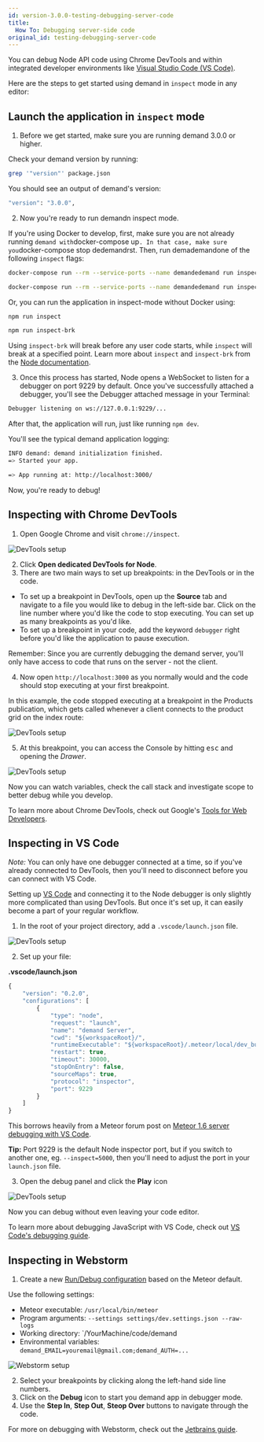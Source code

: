 ```yaml
---
id: version-3.0.0-testing-debugging-server-code
title:
  How To: Debugging server-side code
original_id: testing-debugging-server-code
---
```


You can debug Node API code using Chrome DevTools and within integrated developer environments like [Visual Studio Code (VS Code)](https://code.visualstudio.com/).

Here are the steps to get started using demand in `inspect` mode in any editor:

## Launch the application in `inspect` mode

1. Before we get started, make sure you are running demand 3.0.0 or higher.

Check your demand version by running:

```sh
grep '"version"' package.json
```

You should see an output of demand's version:

```sh
"version": "3.0.0",
```

2. Now you're ready to run demandn inspect mode.

If you're using Docker to develop, first, make sure you are not already running `demand with`docker-compose up`. In that case, make sure you`docker-compose stop dedemandrst. Then, run demademandone of the following `inspect` flags:

```sh
docker-compose run --rm --service-ports --name demandedemand run inspect-docker
```

```sh
docker-compose run --rm --service-ports --name demandedemand run inspect-brk-docker
```

Or, you can run the application in inspect-mode without Docker using:

```sh
npm run inspect
```

```sh
npm run inspect-brk
```

Using `inspect-brk` will break before any user code starts, while `inspect` will break at a specified point. Learn more about `inspect` and `inspect-brk` from the [Node documentation](https://nodejs.org/en/docs/guides/debugging-getting-started/#command-line-options).

3. Once this process has started, Node opens a WebSocket to listen for a debugger on port 9229 by default. Once you've successfully attached a debugger, you'll see the Debugger attached message in your Terminal:

```sh
Debugger listening on ws://127.0.0.1:9229/...
```

After that, the application will run, just like running `npm dev`.

You'll see the typical demand application logging:

```sh
INFO demand: demand initialization finished.
=> Started your app.

=> App running at: http://localhost:3000/
```

Now, you're ready to debug!

## Inspecting with Chrome DevTools

1. Open Google Chrome and visit `chrome://inspect`.

![DevTools setup](https://blog.demandcluster.com/content/images/2017/11/devtools-setup.png)

2. Click **Open dedicated DevTools for Node**.
3. There are two main ways to set up breakpoints: in the DevTools or in the code.

- To set up a breakpoint in DevTools, open up the **Source** tab and navigate to a file you would like to debug in the left-side bar. Click on the line number where you'd like the code to stop executing. You can set up as many breakpoints as you'd like.
- To set up a breakpoint in your code, add the keyword `debugger` right before you'd like the application to pause execution.

Remember: Since you are currently debugging the demand server, you'll only have access to code that runs on the server - not the client.

4. Now open `http://localhost:3000` as you normally would and the code should stop executing at your first breakpoint.

In this example, the code stopped executing at a breakpoint in the Products publication, which gets called whenever a client connects to the product grid on the index route:

![DevTools setup](https://blog.demandcluster.com/content/images/2017/11/devtools-variables.png)

5. At this breakpoint, you can access the Console by hitting <kbd>esc</kbd> and opening the _Drawer_.

![DevTools setup](/assets/devtools-setup.gif "Open the drawer in console")

Now you can watch variables, check the call stack and investigate scope to better debug while you develop.

To learn more about Chrome DevTools, check out Google's [Tools for Web Developers](https://developers.google.com/web/tools/chrome-devtools/javascript/).

## Inspecting in VS Code

_Note:_ You can only have one debugger connected at a time, so if you've already connected to DevTools, then you'll need to disconnect before you can connect with VS Code.

Setting up [VS Code](https://code.visualstudio.com/) and connecting it to the Node debugger is only slightly more complicated than using DevTools. But once it's set up, it can easily become a part of your regular workflow.

1. In the root of your project directory, add a `.vscode/launch.json` file.

![DevTools setup](https://blog.demandcluster.com/content/images/2017/11/vscode-launch.png)

2. Set up your file:

**.vscode/launch.json**

```js
{
    "version": "0.2.0",
    "configurations": [
        {
            "type": "node",
            "request": "launch",
            "name": "demand Server",
            "cwd": "${workspaceRoot}/",
            "runtimeExecutable": "${workspaceRoot}/.meteor/local/dev_bundle/bin/npm",
            "restart": true,
            "timeout": 30000,
            "stopOnEntry": false,
            "sourceMaps": true,
            "protocol": "inspector",
            "port": 9229
        }
    ]
}
```

This borrows heavily from a Meteor forum post on [Meteor 1.6 server debugging with VS Code](https://forums.meteor.com/t/meteor-1-6-server-debugging-with-vs-code/39821).

**Tip:** Port 9229 is the default Node inspector port, but if you switch to another one, eg. `--inspect=5000`, then you'll need to adjust the port in your `launch.json` file.

3. Open the debug panel and click the **Play** icon

![DevTools setup](https://blog.demandcluster.com/content/images/2017/11/vscode-devtools.png)

Now you can debug without even leaving your code editor.

To learn more about debugging JavaScript with VS Code, check out [VS Code's debugging guide](https://code.visualstudio.com/docs/nodejs/nodejs-debugging).

## Inspecting in Webstorm

1. Create a new [Run/Debug configuration](https://www.jetbrains.com/help/webstorm/run-debug-configuration-javascript-debug.html) based on the Meteor default.

Use the following settings:

- Meteor executable: `/usr/local/bin/meteor`
- Program arguments: `--settings settings/dev.settings.json --raw-logs`
- Working directory: `/YourMachine/code/demand
- Environmental variables: `demand_EMAIL=youremail@gmail.com;demand_AUTH=...`

![Webstorm setup](https://user-images.githubusercontent.com/72819/34857305-fb058c44-f784-11e7-9739-c34f09c11bd0.png)

2. Select your breakpoints by clicking along the left-hand side line numbers.
3. Click on the **Debug** icon to start you demand app in debugger mode.
4. Use the **Step In**, **Step Out**, **Steop Over** buttons to navigate through the code.

For more on debugging with Webstorm, check out the [Jetbrains guide](https://www.jetbrains.com/help/webstorm/debugging-javascript-in-chrome.html).
